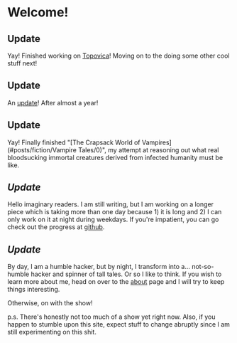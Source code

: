 # Welcome!

## Update

Yay! Finished working on [Topovica](/#posts/tech/Blitz%20Bot/0)! Moving on to the doing some other cool stuff next!

## Update

An [update](#posts/blag/12)! After almost a year!

## Update

Yay! Finally finished "[The Crapsack World of Vampires](#posts/fiction/Vampire Tales/0)", my attempt at reasoning out what real bloodsucking immortal creatures derived from infected humanity must be like.

## _Update_

Hello imaginary readers. I am still writing, but I am working on a longer piece which is taking more than one day because 1) it is long and 2) I can only work on it at night during weekdays. If you're impatient, you can go check out the progress at [github](https://github.com/donaq/attaboy.me/tree/vampires-wip).

## _Update_

By day, I am a humble hacker, but by night, I transform into a... not-so-humble hacker and spinner of tall tales. Or so I like to think. If you wish to learn more about me, head on over to the [about](#about) page and I will try to keep things interesting.

Otherwise, on with the show!

p.s. There's honestly not too much of a show yet right now. Also, if you happen to stumble upon this site, expect stuff to change abruptly since I am still experimenting on this shit.
